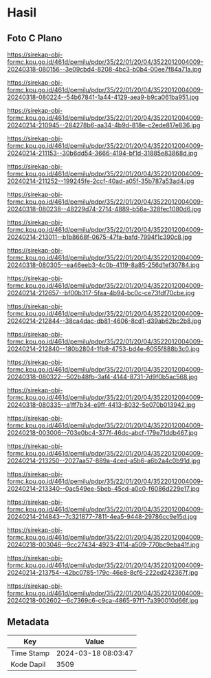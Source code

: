 # Hasil

## Foto C Plano

https://sirekap-obj-formc.kpu.go.id/461d/pemilu/pdpr/35/22/01/20/04/3522012004009-20240318-080156--3e09cbd4-8208-4bc3-b0b4-00ee7f84a71a.jpg

https://sirekap-obj-formc.kpu.go.id/461d/pemilu/pdpr/35/22/01/20/04/3522012004009-20240318-080224--54b67841-1a44-4129-aea9-b9ca061ba951.jpg

https://sirekap-obj-formc.kpu.go.id/461d/pemilu/pdpr/35/22/01/20/04/3522012004009-20240214-210945--284278b6-aa34-4b9d-818e-c2ede817e836.jpg

https://sirekap-obj-formc.kpu.go.id/461d/pemilu/pdpr/35/22/01/20/04/3522012004009-20240214-211153--30b6dd54-3666-4194-bf1d-31885e83868d.jpg

https://sirekap-obj-formc.kpu.go.id/461d/pemilu/pdpr/35/22/01/20/04/3522012004009-20240214-211252--199245fe-2ccf-40ad-a05f-35b787a53ad4.jpg

https://sirekap-obj-formc.kpu.go.id/461d/pemilu/pdpr/35/22/01/20/04/3522012004009-20240318-080238--48229d74-2714-4889-b56a-328fec1080d6.jpg

https://sirekap-obj-formc.kpu.go.id/461d/pemilu/pdpr/35/22/01/20/04/3522012004009-20240214-213011--b1b8668f-0675-47fa-bafd-7994f1c390c8.jpg

https://sirekap-obj-formc.kpu.go.id/461d/pemilu/pdpr/35/22/01/20/04/3522012004009-20240318-080305--ea46eeb3-4c0b-4119-8a85-256d1ef30784.jpg

https://sirekap-obj-formc.kpu.go.id/461d/pemilu/pdpr/35/22/01/20/04/3522012004009-20240214-212657--bf00b317-5faa-4b94-bc0c-ce73fdf70cbe.jpg

https://sirekap-obj-formc.kpu.go.id/461d/pemilu/pdpr/35/22/01/20/04/3522012004009-20240214-212844--38ca4dac-db81-4606-8cd1-d39ab62bc2b8.jpg

https://sirekap-obj-formc.kpu.go.id/461d/pemilu/pdpr/35/22/01/20/04/3522012004009-20240214-212840--180b2804-1fb8-4753-bd4e-6055f888b3c0.jpg

https://sirekap-obj-formc.kpu.go.id/461d/pemilu/pdpr/35/22/01/20/04/3522012004009-20240318-080322--502b48fb-3af4-4144-8731-7d9f0b5ac568.jpg

https://sirekap-obj-formc.kpu.go.id/461d/pemilu/pdpr/35/22/01/20/04/3522012004009-20240318-080335--a1ff7b34-e9ff-4413-8032-5e070b013942.jpg

https://sirekap-obj-formc.kpu.go.id/461d/pemilu/pdpr/35/22/01/20/04/3522012004009-20240218-003006--703e0bc4-377f-46dc-abcf-179e71ddb467.jpg

https://sirekap-obj-formc.kpu.go.id/461d/pemilu/pdpr/35/22/01/20/04/3522012004009-20240214-213250--2027aa57-889a-4ced-a5b6-a6b2a4c0b91d.jpg

https://sirekap-obj-formc.kpu.go.id/461d/pemilu/pdpr/35/22/01/20/04/3522012004009-20240214-213340--0ac549ee-5beb-45cd-a0c0-f6086d229e17.jpg

https://sirekap-obj-formc.kpu.go.id/461d/pemilu/pdpr/35/22/01/20/04/3522012004009-20240214-214843--7c321877-7811-4ea5-9448-29786cc9e15d.jpg

https://sirekap-obj-formc.kpu.go.id/461d/pemilu/pdpr/35/22/01/20/04/3522012004009-20240218-003046--9cc27434-4923-4114-a509-770bc9eba41f.jpg

https://sirekap-obj-formc.kpu.go.id/461d/pemilu/pdpr/35/22/01/20/04/3522012004009-20240214-213754--42bc0785-179c-46e8-8cf6-222ed242367f.jpg

https://sirekap-obj-formc.kpu.go.id/461d/pemilu/pdpr/35/22/01/20/04/3522012004009-20240218-002602--6c7369c6-c9ca-4865-97f1-7a390010d66f.jpg


## Metadata

| Key        | Value               |
| ---------- | ------------------- |
| Time Stamp | 2024-03-18 08:03:47 |
| Kode Dapil | 3509                |



